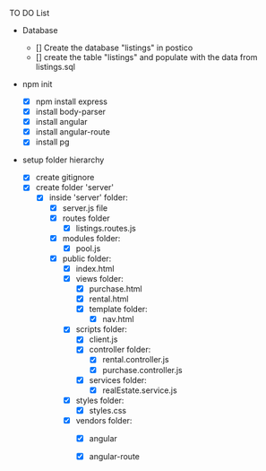 TO DO List

- Database 
    - [] Create the database "listings" in postico
    - [] create the table "listings" and populate with the data from 
         listings.sql   
    
- npm init
    - [x] npm install express
    - [x] install body-parser
    - [x] install angular
    - [x] install angular-route
    - [x] install pg

- setup folder hierarchy
    - [x] create gitignore
    - [x] create folder 'server'
        - [x] inside 'server' folder:
            - [x] server.js file
            - [x] routes folder
                - [x] listings.routes.js
            - [x] modules folder:
                - [x] pool.js
            - [x] public folder:
                - [x] index.html
                - [x] views folder:
                    - [x] purchase.html
                    - [x] rental.html
                    - [x] template folder:
                        - [x] nav.html
                - [x] scripts folder:
                    - [x] client.js
                    - [x] controller folder:
                        - [x] rental.controller.js
                        - [x] purchase.controller.js
                    - [x] services folder:
                        - [x] realEstate.service.js
                - [x] styles folder:
                    - [x] styles.css
                - [x] vendors folder:
                    - [x] angular
                    - [x] angular-route
                
